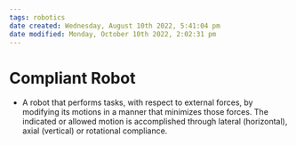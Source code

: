 ```yaml
---
tags: robotics
date created: Wednesday, August 10th 2022, 5:41:04 pm
date modified: Monday, October 10th 2022, 2:02:31 pm
---
```


# Compliant Robot
- A robot that performs tasks, with respect to external forces, by modifying its motions in a manner that minimizes those forces. The indicated or allowed motion is accomplished through lateral (horizontal), axial (vertical) or rotational compliance.



